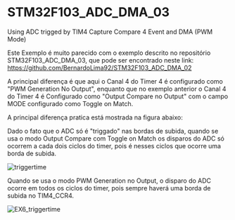 # STM32F103_ADC_DMA_03
Using ADC trigged by TIM4 Capture Compare 4 Event and DMA (PWM Mode)

Este Exemplo é muito parecido com o exemplo descrito no repositório STM32F103_ADC_DMA_03, que pode ser encontrado neste link:
https://github.com/BernardoLima92/STM32F103_ADC_DMA_02

A principal diferença é que aqui o Canal 4 do Timer 4 é configurado como "PWM Generation No Output", enquanto que no exemplo
anterior o Canal 4 do Timer 4 é Configurado como "Output Compare no Output" com o campo MODE configurado como Toggle on Match.

A principal diferença pratica está mostrada na figura abaixo:

Dado o fato que o ADC só é "triggado" nas bordas de subida, quando se usa o modo Output Compare com Toggle on Match os disparos do ADC
só ocorrem a cada dois ciclos do timer, pois é nesses ciclos que ocorre uma borda de subida.

![triggertime](https://user-images.githubusercontent.com/114233216/192389512-a81ba69e-3ee8-4c53-9223-a3138e88d995.png)


Quando se usa o modo PWM Generation no Output, o disparo do ADC ocorre  em todos os ciclos do timer, pois sempre haverá uma borda de subida
no TIM4_CCR4.

![EX6_triggertime](https://user-images.githubusercontent.com/114233216/192388701-0971719b-34fe-4726-94c4-887a772b0057.png)
